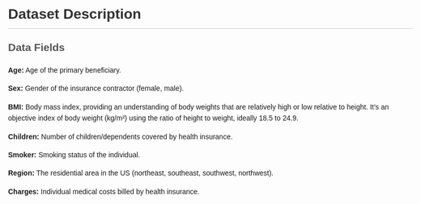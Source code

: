 <!DOCTYPE html>
<html lang="en">
<head>
    <meta charset="UTF-8">
    <meta name="viewport" content="width=device-width, initial-scale=1.0">
    <title>Dataset Description</title>
    <style>
        body {
            font-family: Arial, sans-serif;
            line-height: 1.6;
            max-width: 800px;
            margin: 0 auto;
            padding: 20px;
        }
        h1 {
            color: #333;
            border-bottom: 1px solid #ccc;
            padding-bottom: 5px;
        }
        h2 {
            color: #555;
            margin-top: 20px;
        }
        p {
            margin-bottom: 10px;
        }
    </style>
</head>
<body>
    <h1>Dataset Description</h1>
    <h2>Data Fields</h2>
    <p><strong>Age:</strong> Age of the primary beneficiary.</p>
    <p><strong>Sex:</strong> Gender of the insurance contractor (female, male).</p>
    <p><strong>BMI:</strong> Body mass index, providing an understanding of body weights that are relatively high or low relative to height. It’s an objective index of body weight (kg/m²) using the ratio of height to weight, ideally 18.5 to 24.9.</p>
    <p><strong>Children:</strong> Number of children/dependents covered by health insurance.</p>
    <p><strong>Smoker:</strong> Smoking status of the individual.</p>
    <p><strong>Region:</strong> The residential area in the US (northeast, southeast, southwest, northwest).</p>
    <p><strong>Charges:</strong> Individual medical costs billed by health insurance.</p>
</body>
</html>
